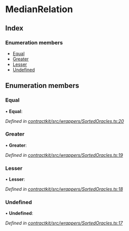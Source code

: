 # MedianRelation

## Index

### Enumeration members

* [Equal](../enums/_wrappers_sortedoracles_.medianrelation.md#equal)
* [Greater](../enums/_wrappers_sortedoracles_.medianrelation.md#greater)
* [Lesser](../enums/_wrappers_sortedoracles_.medianrelation.md#lesser)
* [Undefined](../enums/_wrappers_sortedoracles_.medianrelation.md#undefined)

## Enumeration members

### Equal

• **Equal**:

_Defined in_ [_contractkit/src/wrappers/SortedOracles.ts:20_](https://github.com/celo-org/celo-monorepo/blob/master/packages/contractkit/src/wrappers/SortedOracles.ts#L20)

### Greater

• **Greater**:

_Defined in_ [_contractkit/src/wrappers/SortedOracles.ts:19_](https://github.com/celo-org/celo-monorepo/blob/master/packages/contractkit/src/wrappers/SortedOracles.ts#L19)

### Lesser

• **Lesser**:

_Defined in_ [_contractkit/src/wrappers/SortedOracles.ts:18_](https://github.com/celo-org/celo-monorepo/blob/master/packages/contractkit/src/wrappers/SortedOracles.ts#L18)

### Undefined

• **Undefined**:

_Defined in_ [_contractkit/src/wrappers/SortedOracles.ts:17_](https://github.com/celo-org/celo-monorepo/blob/master/packages/contractkit/src/wrappers/SortedOracles.ts#L17)

